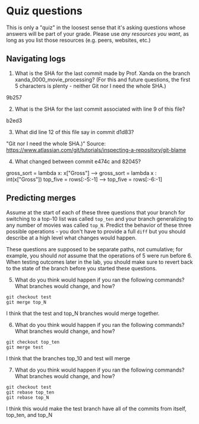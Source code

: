 # Quiz questions

This is only a "quiz" in the loosest sense that it's asking questions whose
answers will be part of your grade. Please use *any resources you want*, as
long as you list those resources (e.g. peers, websites, etc.)

## Navigating logs

1. What is the SHA for the last commit made by Prof. Xanda on the branch
xanda_0000_movie_processing?
(For this and future questions, the first 5 characters is plenty - neither
Git nor I need the whole SHA.)

9b257

2. What is the SHA for the last commit associated with line 9 of this file?

b2ed3

3. What did line 12 of this file say in commit d1d83?

"Git nor I need the whole SHA.)"
Source: https://www.atlassian.com/git/tutorials/inspecting-a-repository/git-blame

4. What changed between commit e474c and 82045?

gross_sort = lambda x: x["Gross"] --> gross_sort = lambda x : int(x["Gross"])
top_five = rows[:-5:-1] --> top_five = rows[:-6:-1]

## Predicting merges

Assume at the start of each of these three questions that your
branch for switching to a top-10 list was called `top_ten`
and your branch generalizing to any number of movies was called `top_N`.
Predict the behavior of these three possible operations - you don't
have to provide a full `diff` but you should describe at a high level
what changes would happen.

These questions are supposed to be separate paths, not cumulative;
for example, you should *not* assume that the operations of 5 were run
before 6. When testing outcomes later in the lab, you should make sure to
revert back to the state of the branch before you started these questions.

5. What do you think would happen if you ran the following commands?
What branches would change, and how?
```
git checkout test
git merge top_N
```
I think that the test and top_N branches would merge together.

6. What do you think would happen if you ran the following commands?
What branches would change, and how?
```
git checkout top_ten
git merge test
```
I think that the branches top_10 and test will merge

7. What do you think would happen if you ran the following commands?
What branches would change, and how?
```
git checkout test
git rebase top_ten
git rebase top_N
```

I think this would make the test branch have all of the commits from itself, top_ten, and top_N
